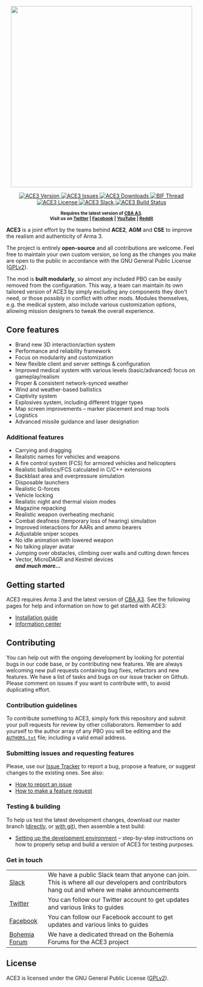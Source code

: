 <p align="center">
    <img src="https://github.com/acemod/ACE3/raw/master/extras/assets/logo/black/ACE3-Logo.jpg" width="480">
</p>

<p align="center">
    <a href="https://github.com/acemod/ACE3/releases/latest">
        <img src="https://img.shields.io/badge/Version-6.0.1-blue.svg?style=flat-square" alt="ACE3 Version">
    </a>
    <a href="https://github.com/acemod/ACE3/issues">
        <img src="https://img.shields.io/github/issues-raw/acemod/ACE3.svg?style=flat-square&label=Issues" alt="ACE3 Issues">
    </a>
    <a href="https://github.com/acemod/ACE3/releases">
        <img src="https://img.shields.io/github/downloads/acemod/ACE3/total.svg?style=flat-square&label=Downloads" alt="ACE3 Downloads">
    </a>
    <a href="https://forums.bistudio.com/topic/181341-ace3-a-collaborative-merger-between-agm-cse-and-ace/?p=2859670">
        <img src="https://img.shields.io/badge/BIF-Thread-lightgrey.svg?style=flat-square" alt="BIF Thread">
    </a>
    <a href="https://github.com/acemod/ACE3/blob/master/LICENSE">
        <img src="https://img.shields.io/badge/License-GPLv2-red.svg?style=flat-square" alt="ACE3 License">
    </a>
    <a href="https://slackin.ace3mod.com/">
        <img src="https://slackin.ace3mod.com/badge.svg?style=flat-square&label=Slack" alt="ACE3 Slack">
    </a>
    <a href="https://travis-ci.org/acemod/ACE3">
        <img src="https://img.shields.io/travis/acemod/ACE3.svg?style=flat-square&label=Build" alt="ACE3 Build Status">
    </a>
</p>

<p align="center">
    <sup><strong>Requires the latest version of <a href="https://github.com/CBATeam/CBA_A3/releases">CBA A3</a>.<br/>
    Visit us on <a href="https://twitter.com/ACE3Mod">Twitter</a> | <a href="https://www.facebook.com/ACE3Mod">Facebook</a> | <a href="https://www.youtube.com/c/ACE3Mod">YouTube</a> | <a href="https://www.reddit.com/r/arma/search?q=ACE&restrict_sr=on&sort=new&t=all">Reddit</a></strong></sup>
</p>

**ACE3** is a joint effort by the teams behind **ACE2**, **AGM** and **CSE** to improve the realism and authenticity of Arma 3.

The project is entirely **open-source** and all contributions are welcome. Feel free to maintain your own custom version, so long as the changes you make are open to the public in accordance with the GNU General Public License ([GPLv2](https://github.com/acemod/ACE3/blob/master/LICENSE)).

The mod is **built modularly**, so almost any included PBO can be easily removed from the configuration. This way, a team can maintain its own tailored version of ACE3 by simply excluding any components they don't need, or those possibly in conflict with other mods. Modules themselves, e.g. the medical system, also include various customization options, allowing mission designers to tweak the overall experience.

## Core features

- Brand new 3D interaction/action system
- Performance and reliability framework
- Focus on modularity and customization
- New flexible client and server settings & configuration
- Improved medical system with various levels (basic/advanced) focus on gameplay/realism
- Proper & consistent network-synced weather
- Wind and weather-based ballistics
- Captivity system
- Explosives system, including different trigger types
- Map screen improvements – marker placement and map tools
- Logistics
- Advanced missile guidance and laser designation

### Additional features

- Carrying and dragging
- Realistic names for vehicles and weapons
- A fire control system (FCS) for armored vehicles and helicopters
- Realistic ballistics/FCS calculated in C/C++ extensions
- Backblast area and overpressure simulation
- Disposable launchers
- Realistic G-forces
- Vehicle locking
- Realistic night and thermal vision modes
- Magazine repacking
- Realistic weapon overheating mechanic
- Combat deafness (temporary loss of hearing) simulation
- Improved interactions for AARs and ammo bearers
- Adjustable sniper scopes
- No idle animation with lowered weapon
- No talking player avatar
- Jumping over obstacles, climbing over walls and cutting down fences
- Vector, MicroDAGR and Kestrel devices<br>
***and much more...***

## Getting started

ACE3 requires Arma 3 and the latest version of <a href="https://github.com/CBATeam/CBA_A3/releases">CBA A3</a>. See the following pages for help and information on how to get started with ACE3: 

- [Installation guide](https://ace3mod.com/wiki/user/installation-guide.html)
- [Information center](https://ace3mod.com/wiki/user/information-center.html)

## Contributing

You can help out with the ongoing development by looking for potential bugs in our code base, or by contributing new features. We are always welcoming new pull requests containing bug fixes, refactors and new features. We have a list of tasks and bugs on our issue tracker on Github. Please comment on issues if you want to contribute with, to avoid duplicating effort.

### Contribution guidelines

To contribute something to ACE3, simply fork this repository and submit your pull requests for review by other collaborators. Remember to add yourself to the author array of any PBO you will be editing and the [`AUTHORS.txt`](https://github.com/acemod/ACE3/blob/master/AUTHORS.txt) file; including a valid email address.

### Submitting issues and requesting features

Please, use our [Issue Tracker](https://github.com/acemod/ACE3/issues) to report a bug, propose a feature, or suggest changes to the existing ones. See also:
- [How to report an issue](https://ace3mod.com/wiki/user/how-to-report-an-issue.html)
- [How to make a feature request](https://ace3mod.com/wiki/user/how-to-make-a-feature-request.html)

### Testing & building

To help us test the latest development changes, download our master branch ([directly](https://github.com/acemod/ACE3/archive/master.zip), or [with git](https://help.github.com/articles/fetching-a-remote/)), then assemble a test build:

- [Setting up the development environment](https://ace3mod.com/wiki/development/setting-up-the-development-environment.html) – step-by-step instructions on how to properly setup and build a version of ACE3 for testing purposes.

### Get in touch

<table>
  <tr>
    <td><a href="https://slackin.ace3mod.com/">Slack</a></td>
    <td>We have a public Slack team that anyone can join. This is where all our developers and contributors hang out and where we make announcements</td>
  </tr>

  <tr>
    <td><a href="https://twitter.com/ACE3Mod">Twitter</a></td>
    <td>You can follow our Twitter account to get updates and various links to guides</td>
  </tr>
  <tr>
    <td><a href="https://www.facebook.com/ACE3Mod">Facebook</a></td>
    <td>You can follow our Facebook account to get updates and various links to guides</td>
  </tr>

  <tr>
    <td><a href="https://forums.bistudio.com/topic/181341-ace3-a-collaborative-merger-between-agm-cse-and-ace/?p=2859670">Bohemia Forum</a></td>
    <td>We have a dedicated thread on the Bohemia Forums for the ACE3 project</td>
  </tr>  
</table>

## License

ACE3 is licensed under the GNU General Public License ([GPLv2](https://github.com/acemod/ACE3/blob/master/LICENSE)).
